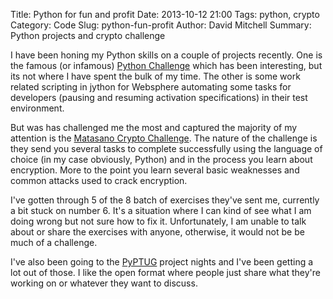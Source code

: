 Title: Python for fun and profit
Date: 2013-10-12 21:00
Tags: python, crypto
Category: Code
Slug: python-fun-profit
Author: David Mitchell
Summary: Python projects and crypto challenge

I have been honing my Python skills on a couple of projects recently. One
is the famous (or infamous) [Python Challenge](http://www.pythonchallenge.com)
which has been interesting, but its not where I have spent the bulk of my
time. The other is some work related scripting in jython for Websphere 
automating some tasks for developers (pausing and resuming activation
specifications) in their test environment.

But was has challenged me the most and captured the majority of my attention
is the [Matasano Crypto Challenge](http://www.matasano.com/articles/crypto-challenges/).
The nature of the challenge is they send you several tasks to complete 
successfully using the language of choice (in my case obviously, Python)
and in the process you learn about encryption. More to the point you learn
several basic weaknesses and common attacks used to crack encryption.

I've gotten through 5 of the 8 batch of exercises they've sent me, currently
a bit stuck on number 6. It's a situation where I can kind of see what I
am doing wrong but not sure how to fix it. Unfortunately, I am unable to 
talk about or share the exercises with anyone, otherwise, it would not be 
be much of a challenge.

I've also been going to the [PyPTUG](http://www.pyptug.org) project nights
and I've been getting a lot out of those. I like the open format where 
people just share what they're working on or whatever they want to discuss.


